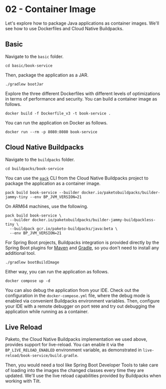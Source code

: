 # 02 - Container Image

Let's explore how to package Java applications as container images. We'll see how to use Dockerfiles and Cloud Native Buildpacks.

## Basic

Navigate to the `basic` folder.

```shell
cd basic/book-service
```

Then, package the application as a JAR.

```shell
./gradlew bootJar
```

Explore the three different Dockerfiles with different levels of optimizations in terms of performance and security. You can build a container image as follows.

```shell
docker build -f Dockerfile_v3 -t book-service .
```

You can run the application on Docker as follows.

```shell
docker run --rm -p 8080:8080 book-service
```

## Cloud Native Buildpacks

Navigate to the `buildpacks` folder.

```shell
cd buildpacks/book-service
```

You can use the [`pack`](https://buildpacks.io/docs/tools/pack/) CLI from the Cloud Native Buildpacks project to package the application as a container image.

```shell
pack build book-service --builder docker.io/paketobuildpacks/builder-jammy-tiny --env BP_JVM_VERSION=21
```

On ARM64 machines, use the following.

```shell
pack build book-service \
  --builder docker.io/paketobuildpacks/builder-jammy-buildpackless-tiny \
  --buildpack gcr.io/paketo-buildpacks/java:beta \
  --env BP_JVM_VERSION=21
```

For Spring Boot projects, Buildpacks integration is provided directly by the Spring Boot plugins for [Maven](https://docs.spring.io/spring-boot/docs/current/maven-plugin/reference/htmlsingle/#build-image) and [Gradle](https://docs.spring.io/spring-boot/docs/current/gradle-plugin/reference/htmlsingle/#build-image), so you don't need to install any additional tool.

```shell
./gradlew bootBuildImage
```

Either way, you can run the application as follows.

```shell
docker compose up -d
```

You can also debug the application from your IDE. Check out the configuration in the `docker-compose.yml` file, where the debug mode is enabled via convenient Buildpacks environment variables. Then, configure your IDE with a remote debugger on port `9090` and try out debugging the application while running as a container.

## Live Reload

Paketo, the Cloud Native Buildpacks implementation we used above, provides support for live-reload.
You can enable it via the `BP_LIVE_RELOAD_ENABLED` environment variable, as demonstrated in `live-reload/book-service/build.gradle`.

Then, you would need a tool like Spring Boot Developer Tools to take care of loading into the images the changed classes every time they are updated. We'll use the live reload capabilities provided by Buildpacks when working with Tilt.
